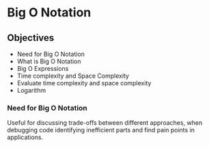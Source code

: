 # Big O Notation

## Objectives

- Need for Big O Notation
- What is Big O Notation
- Big O Expressions
- Time complexity and Space Complexity
- Evaluate time complexity and space complexity
- Logarithm

### Need for Big O Notation

Useful for discussing trade-offs between different approaches, when debugging code identifying inefficient parts and find pain points in applications.
